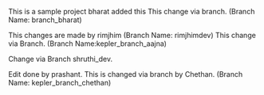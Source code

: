 This is a sample project
bharat added this
This change via branch. (Branch Name: branch_bharat)

This changes are made by rimjhim (Branch Name: rimjhimdev)
This change via Branch. (Branch Name:kepler_branch_aajna)

Change via Branch shruthi_dev.

Edit done by prashant.
This is changed via branch by Chethan. (Branch Name: kepler_branch_chethan) 


